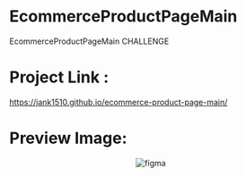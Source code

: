 # EcommerceProductPageMain
EcommerceProductPageMain CHALLENGE

# Project Link :
https://jank1510.github.io/ecommerce-product-page-main/

# Preview Image:
<p align='center'> 
  
  <img src="https://res.cloudinary.com/dz209s6jk/image/upload/q_auto,w_700/Screenshots/bn0qcgwec9vspjcxihrg.jpg" alt="figma"/>

</p>

